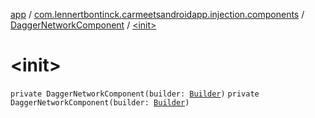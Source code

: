 [app](../../index.md) / [com.lennertbontinck.carmeetsandroidapp.injection.components](../index.md) / [DaggerNetworkComponent](index.md) / [&lt;init&gt;](./-init-.md)

# &lt;init&gt;

`private DaggerNetworkComponent(builder: `[`Builder`](-builder/index.md)`)`
`private DaggerNetworkComponent(builder: `[`Builder`](-builder/index.md)`)`